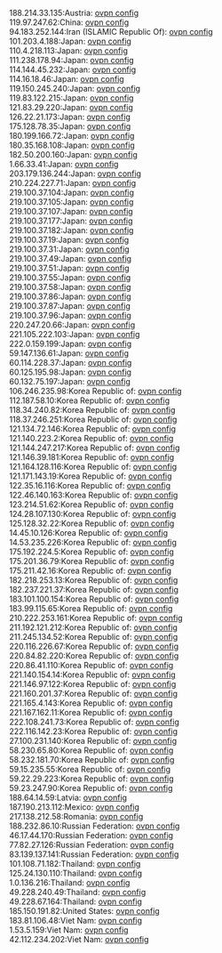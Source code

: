 188.214.33.135:Austria: [ovpn config](vpn/188_214_33_135.ovpn)  
119.97.247.62:China: [ovpn config](vpn/119_97_247_62.ovpn)  
94.183.252.144:Iran (ISLAMIC Republic Of): [ovpn config](vpn/94_183_252_144.ovpn)  
101.203.4.188:Japan: [ovpn config](vpn/101_203_4_188.ovpn)  
110.4.218.113:Japan: [ovpn config](vpn/110_4_218_113.ovpn)  
111.238.178.94:Japan: [ovpn config](vpn/111_238_178_94.ovpn)  
114.144.45.232:Japan: [ovpn config](vpn/114_144_45_232.ovpn)  
114.16.18.46:Japan: [ovpn config](vpn/114_16_18_46.ovpn)  
119.150.245.240:Japan: [ovpn config](vpn/119_150_245_240.ovpn)  
119.83.122.215:Japan: [ovpn config](vpn/119_83_122_215.ovpn)  
121.83.29.220:Japan: [ovpn config](vpn/121_83_29_220.ovpn)  
126.22.21.173:Japan: [ovpn config](vpn/126_22_21_173.ovpn)  
175.128.78.35:Japan: [ovpn config](vpn/175_128_78_35.ovpn)  
180.199.166.72:Japan: [ovpn config](vpn/180_199_166_72.ovpn)  
180.35.168.108:Japan: [ovpn config](vpn/180_35_168_108.ovpn)  
182.50.200.160:Japan: [ovpn config](vpn/182_50_200_160.ovpn)  
1.66.33.41:Japan: [ovpn config](vpn/1_66_33_41.ovpn)  
203.179.136.244:Japan: [ovpn config](vpn/203_179_136_244.ovpn)  
210.224.227.71:Japan: [ovpn config](vpn/210_224_227_71.ovpn)  
219.100.37.104:Japan: [ovpn config](vpn/219_100_37_104.ovpn)  
219.100.37.105:Japan: [ovpn config](vpn/219_100_37_105.ovpn)  
219.100.37.107:Japan: [ovpn config](vpn/219_100_37_107.ovpn)  
219.100.37.177:Japan: [ovpn config](vpn/219_100_37_177.ovpn)  
219.100.37.182:Japan: [ovpn config](vpn/219_100_37_182.ovpn)  
219.100.37.19:Japan: [ovpn config](vpn/219_100_37_19.ovpn)  
219.100.37.31:Japan: [ovpn config](vpn/219_100_37_31.ovpn)  
219.100.37.49:Japan: [ovpn config](vpn/219_100_37_49.ovpn)  
219.100.37.51:Japan: [ovpn config](vpn/219_100_37_51.ovpn)  
219.100.37.55:Japan: [ovpn config](vpn/219_100_37_55.ovpn)  
219.100.37.58:Japan: [ovpn config](vpn/219_100_37_58.ovpn)  
219.100.37.86:Japan: [ovpn config](vpn/219_100_37_86.ovpn)  
219.100.37.87:Japan: [ovpn config](vpn/219_100_37_87.ovpn)  
219.100.37.96:Japan: [ovpn config](vpn/219_100_37_96.ovpn)  
220.247.20.66:Japan: [ovpn config](vpn/220_247_20_66.ovpn)  
221.105.222.103:Japan: [ovpn config](vpn/221_105_222_103.ovpn)  
222.0.159.199:Japan: [ovpn config](vpn/222_0_159_199.ovpn)  
59.147.136.61:Japan: [ovpn config](vpn/59_147_136_61.ovpn)  
60.114.228.37:Japan: [ovpn config](vpn/60_114_228_37.ovpn)  
60.125.195.98:Japan: [ovpn config](vpn/60_125_195_98.ovpn)  
60.132.75.197:Japan: [ovpn config](vpn/60_132_75_197.ovpn)  
106.246.235.98:Korea Republic of: [ovpn config](vpn/106_246_235_98.ovpn)  
112.187.58.10:Korea Republic of: [ovpn config](vpn/112_187_58_10.ovpn)  
118.34.240.82:Korea Republic of: [ovpn config](vpn/118_34_240_82.ovpn)  
118.37.246.251:Korea Republic of: [ovpn config](vpn/118_37_246_251.ovpn)  
121.134.72.146:Korea Republic of: [ovpn config](vpn/121_134_72_146.ovpn)  
121.140.223.2:Korea Republic of: [ovpn config](vpn/121_140_223_2.ovpn)  
121.144.247.217:Korea Republic of: [ovpn config](vpn/121_144_247_217.ovpn)  
121.146.39.181:Korea Republic of: [ovpn config](vpn/121_146_39_181.ovpn)  
121.164.128.116:Korea Republic of: [ovpn config](vpn/121_164_128_116.ovpn)  
121.171.143.19:Korea Republic of: [ovpn config](vpn/121_171_143_19.ovpn)  
122.35.16.116:Korea Republic of: [ovpn config](vpn/122_35_16_116.ovpn)  
122.46.140.163:Korea Republic of: [ovpn config](vpn/122_46_140_163.ovpn)  
123.214.51.62:Korea Republic of: [ovpn config](vpn/123_214_51_62.ovpn)  
124.28.107.130:Korea Republic of: [ovpn config](vpn/124_28_107_130.ovpn)  
125.128.32.22:Korea Republic of: [ovpn config](vpn/125_128_32_22.ovpn)  
14.45.10.126:Korea Republic of: [ovpn config](vpn/14_45_10_126.ovpn)  
14.53.235.226:Korea Republic of: [ovpn config](vpn/14_53_235_226.ovpn)  
175.192.224.5:Korea Republic of: [ovpn config](vpn/175_192_224_5.ovpn)  
175.201.36.79:Korea Republic of: [ovpn config](vpn/175_201_36_79.ovpn)  
175.211.42.16:Korea Republic of: [ovpn config](vpn/175_211_42_16.ovpn)  
182.218.253.13:Korea Republic of: [ovpn config](vpn/182_218_253_13.ovpn)  
182.237.221.37:Korea Republic of: [ovpn config](vpn/182_237_221_37.ovpn)  
183.101.100.154:Korea Republic of: [ovpn config](vpn/183_101_100_154.ovpn)  
183.99.115.65:Korea Republic of: [ovpn config](vpn/183_99_115_65.ovpn)  
210.222.253.161:Korea Republic of: [ovpn config](vpn/210_222_253_161.ovpn)  
211.192.121.212:Korea Republic of: [ovpn config](vpn/211_192_121_212.ovpn)  
211.245.134.52:Korea Republic of: [ovpn config](vpn/211_245_134_52.ovpn)  
220.116.226.67:Korea Republic of: [ovpn config](vpn/220_116_226_67.ovpn)  
220.84.82.220:Korea Republic of: [ovpn config](vpn/220_84_82_220.ovpn)  
220.86.41.110:Korea Republic of: [ovpn config](vpn/220_86_41_110.ovpn)  
221.140.154.14:Korea Republic of: [ovpn config](vpn/221_140_154_14.ovpn)  
221.146.97.122:Korea Republic of: [ovpn config](vpn/221_146_97_122.ovpn)  
221.160.201.37:Korea Republic of: [ovpn config](vpn/221_160_201_37.ovpn)  
221.165.4.143:Korea Republic of: [ovpn config](vpn/221_165_4_143.ovpn)  
221.167.162.11:Korea Republic of: [ovpn config](vpn/221_167_162_11.ovpn)  
222.108.241.73:Korea Republic of: [ovpn config](vpn/222_108_241_73.ovpn)  
222.116.142.23:Korea Republic of: [ovpn config](vpn/222_116_142_23.ovpn)  
27.100.231.140:Korea Republic of: [ovpn config](vpn/27_100_231_140.ovpn)  
58.230.65.80:Korea Republic of: [ovpn config](vpn/58_230_65_80.ovpn)  
58.232.181.70:Korea Republic of: [ovpn config](vpn/58_232_181_70.ovpn)  
59.15.235.55:Korea Republic of: [ovpn config](vpn/59_15_235_55.ovpn)  
59.22.29.223:Korea Republic of: [ovpn config](vpn/59_22_29_223.ovpn)  
59.23.247.90:Korea Republic of: [ovpn config](vpn/59_23_247_90.ovpn)  
188.64.14.59:Latvia: [ovpn config](vpn/188_64_14_59.ovpn)  
187.190.213.112:Mexico: [ovpn config](vpn/187_190_213_112.ovpn)  
217.138.212.58:Romania: [ovpn config](vpn/217_138_212_58.ovpn)  
188.232.86.10:Russian Federation: [ovpn config](vpn/188_232_86_10.ovpn)  
46.17.44.170:Russian Federation: [ovpn config](vpn/46_17_44_170.ovpn)  
77.82.27.126:Russian Federation: [ovpn config](vpn/77_82_27_126.ovpn)  
83.139.137.141:Russian Federation: [ovpn config](vpn/83_139_137_141.ovpn)  
101.108.71.182:Thailand: [ovpn config](vpn/101_108_71_182.ovpn)  
125.24.130.110:Thailand: [ovpn config](vpn/125_24_130_110.ovpn)  
1.0.136.216:Thailand: [ovpn config](vpn/1_0_136_216.ovpn)  
49.228.240.49:Thailand: [ovpn config](vpn/49_228_240_49.ovpn)  
49.228.67.164:Thailand: [ovpn config](vpn/49_228_67_164.ovpn)  
185.150.191.82:United States: [ovpn config](vpn/185_150_191_82.ovpn)  
183.81.106.48:Viet Nam: [ovpn config](vpn/183_81_106_48.ovpn)  
1.53.5.159:Viet Nam: [ovpn config](vpn/1_53_5_159.ovpn)  
42.112.234.202:Viet Nam: [ovpn config](vpn/42_112_234_202.ovpn)  
